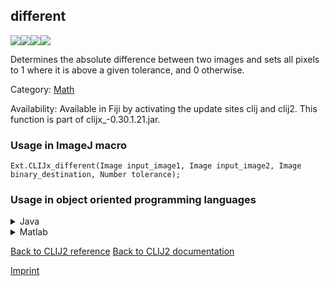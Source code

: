 ## different
<img src="images/mini_empty_logo.png"/><img src="images/mini_empty_logo.png"/><img src="images/mini_clijx_logo.png"/><img src="images/mini_empty_logo.png"/>

Determines the absolute difference between two images and sets all pixels to 1 where it is above a given tolerance, and 0 otherwise.

Category: [Math](https://clij.github.io/clij2-docs/reference__math)

Availability: Available in Fiji by activating the update sites clij and clij2.
This function is part of clijx_-0.30.1.21.jar.

### Usage in ImageJ macro
```
Ext.CLIJx_different(Image input_image1, Image input_image2, Image binary_destination, Number tolerance);
```


### Usage in object oriented programming languages



<details>

<summary>
Java
</summary>
<pre class="highlight">// init CLIJ and GPU
import net.haesleinhuepf.clijx.CLIJx;
import net.haesleinhuepf.clij.clearcl.ClearCLBuffer;
CLIJx clijx = CLIJx.getInstance();

// get input parameters
ClearCLBuffer input_image1 = clijx.push(input_image1ImagePlus);
ClearCLBuffer input_image2 = clijx.push(input_image2ImagePlus);
binary_destination = clijx.create(input_image1);
float tolerance = 1.0;
</pre>

<pre class="highlight">
// Execute operation on GPU
clijx.different(input_image1, input_image2, binary_destination, tolerance);
</pre>

<pre class="highlight">
// show result
binary_destinationImagePlus = clijx.pull(binary_destination);
binary_destinationImagePlus.show();

// cleanup memory on GPU
clijx.release(input_image1);
clijx.release(input_image2);
clijx.release(binary_destination);
</pre>

</details>



<details>

<summary>
Matlab
</summary>
<pre class="highlight">% init CLIJ and GPU
clijx = init_clatlabx();

% get input parameters
input_image1 = clijx.pushMat(input_image1_matrix);
input_image2 = clijx.pushMat(input_image2_matrix);
binary_destination = clijx.create(input_image1);
tolerance = 1.0;
</pre>

<pre class="highlight">
% Execute operation on GPU
clijx.different(input_image1, input_image2, binary_destination, tolerance);
</pre>

<pre class="highlight">
% show result
binary_destination = clijx.pullMat(binary_destination)

% cleanup memory on GPU
clijx.release(input_image1);
clijx.release(input_image2);
clijx.release(binary_destination);
</pre>

</details>



[Back to CLIJ2 reference](https://clij.github.io/clij2-docs/reference)
[Back to CLIJ2 documentation](https://clij.github.io/clij2-docs)

[Imprint](https://clij.github.io/imprint)
